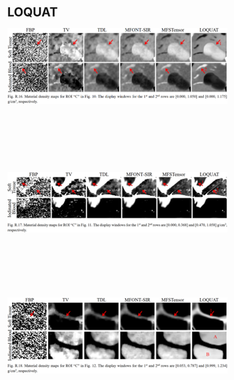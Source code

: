 # LOQUAT

<p align="center" style="line-height: 20;">
  <img src="Images/FigR16.png" alt="Material density maps for ROI 'C' in Fig. 10." />
</p>
<p align="center" style="line-height: 20;">
  <img src="Images/FigR17.png" alt="Material density maps for ROI 'C' in Fig. 11." />
</p>
<p align="center" style="line-height: 20;">
  <img src="Images/FigR18.png" alt="Material density maps for ROI 'C' in Fig. 12." />
</p>

